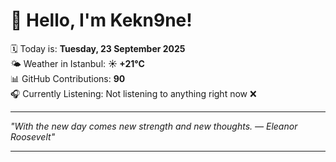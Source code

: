 # 👋 Hello, I'm Kekn9ne!

🗓️ Today is: **Tuesday, 23 September 2025**  
🌤️ Weather in Istanbul: **☀️   +21°C**  
📊 GitHub Contributions: **90**  
🎧 Currently Listening: Not listening to anything right now ❌

---

_"With the new day comes new strength and new thoughts. — *Eleanor Roosevelt*"_

---
